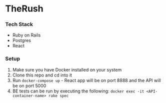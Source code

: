 # TheRush

### Tech Stack
  - Ruby on Rails
  - Postgres
  - React


### Setup

  1. Make sure you have Docker installed on your system
  2. Clone this repo and cd into it
  3. Run `docker-compose up` - React app will be on port 8888 and the API will be on port 5000
  4. BE tests can be run by executing the following: `docker exec -it <API-container-name> rake spec`
